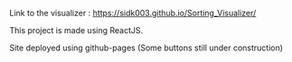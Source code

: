 Link to the visualizer : https://sidk003.github.io/Sorting_Visualizer/

This project is made using ReactJS.

Site deployed using github-pages
(Some buttons still under construction)
